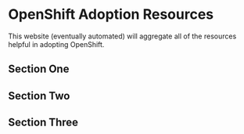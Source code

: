 # OpenShift Adoption Resources

This website (eventually automated) will aggregate all of the resources helpful in adopting OpenShift.

## Section One

## Section Two

## Section Three